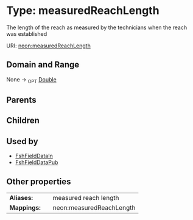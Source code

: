 
# Type: measuredReachLength


The length of the reach as measured by the technicians when the reach was established

URI: [neon:measuredReachLength](https://data.neonscience.org/measuredReachLength)


## Domain and Range

None ->  <sub>OPT</sub> [Double](types/Double.md)

## Parents


## Children


## Used by

 * [FshFieldDataIn](FshFieldDataIn.md)
 * [FshFieldDataPub](FshFieldDataPub.md)

## Other properties

|  |  |  |
| --- | --- | --- |
| **Aliases:** | | measured reach length |
| **Mappings:** | | neon:measuredReachLength |

